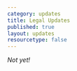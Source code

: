 ```yaml
---
category: updates
title: Legal Updates
published: true
layout: updates
resourcetype: false
---
```

_Not yet!_